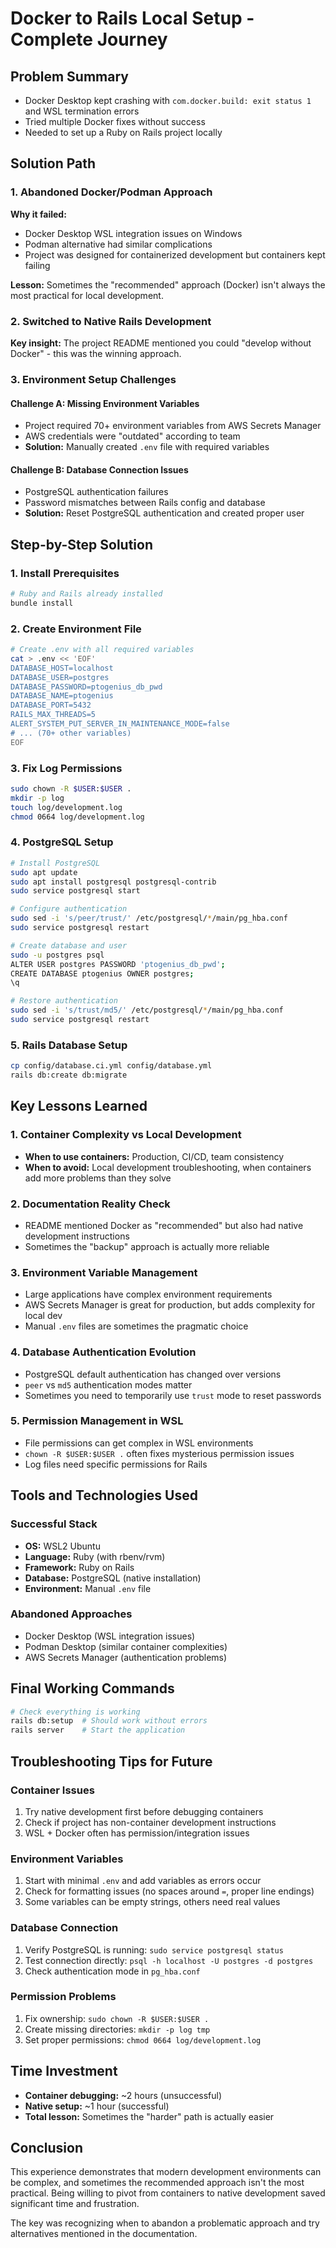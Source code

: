 # Docker to Rails Local Setup - Complete Journey

## Problem Summary
- Docker Desktop kept crashing with `com.docker.build: exit status 1` and WSL termination errors
- Tried multiple Docker fixes without success
- Needed to set up a Ruby on Rails project locally

## Solution Path

### 1. Abandoned Docker/Podman Approach
**Why it failed:**
- Docker Desktop WSL integration issues on Windows
- Podman alternative had similar complications
- Project was designed for containerized development but containers kept failing

**Lesson:** Sometimes the "recommended" approach (Docker) isn't always the most practical for local development.

### 2. Switched to Native Rails Development
**Key insight:** The project README mentioned you could "develop without Docker" - this was the winning approach.

### 3. Environment Setup Challenges

#### Challenge A: Missing Environment Variables
- Project required 70+ environment variables from AWS Secrets Manager
- AWS credentials were "outdated" according to team
- **Solution:** Manually created `.env` file with required variables

#### Challenge B: Database Connection Issues
- PostgreSQL authentication failures
- Password mismatches between Rails config and database
- **Solution:** Reset PostgreSQL authentication and created proper user

## Step-by-Step Solution

### 1. Install Prerequisites
```bash
# Ruby and Rails already installed
bundle install
```

### 2. Create Environment File
```bash
# Create .env with all required variables
cat > .env << 'EOF'
DATABASE_HOST=localhost
DATABASE_USER=postgres
DATABASE_PASSWORD=ptogenius_db_pwd
DATABASE_NAME=ptogenius
DATABASE_PORT=5432
RAILS_MAX_THREADS=5
ALERT_SYSTEM_PUT_SERVER_IN_MAINTENANCE_MODE=false
# ... (70+ other variables)
EOF
```

### 3. Fix Log Permissions
```bash
sudo chown -R $USER:$USER .
mkdir -p log
touch log/development.log
chmod 0664 log/development.log
```

### 4. PostgreSQL Setup
```bash
# Install PostgreSQL
sudo apt update
sudo apt install postgresql postgresql-contrib
sudo service postgresql start

# Configure authentication
sudo sed -i 's/peer/trust/' /etc/postgresql/*/main/pg_hba.conf
sudo service postgresql restart

# Create database and user
sudo -u postgres psql
ALTER USER postgres PASSWORD 'ptogenius_db_pwd';
CREATE DATABASE ptogenius OWNER postgres;
\q

# Restore authentication
sudo sed -i 's/trust/md5/' /etc/postgresql/*/main/pg_hba.conf
sudo service postgresql restart
```

### 5. Rails Database Setup
```bash
cp config/database.ci.yml config/database.yml
rails db:create db:migrate
```

## Key Lessons Learned

### 1. Container Complexity vs Local Development
- **When to use containers:** Production, CI/CD, team consistency
- **When to avoid:** Local development troubleshooting, when containers add more problems than they solve

### 2. Documentation Reality Check
- README mentioned Docker as "recommended" but also had native development instructions
- Sometimes the "backup" approach is actually more reliable

### 3. Environment Variable Management
- Large applications have complex environment requirements
- AWS Secrets Manager is great for production, but adds complexity for local dev
- Manual `.env` files are sometimes the pragmatic choice

### 4. Database Authentication Evolution
- PostgreSQL default authentication has changed over versions
- `peer` vs `md5` authentication modes matter
- Sometimes you need to temporarily use `trust` mode to reset passwords

### 5. Permission Management in WSL
- File permissions can get complex in WSL environments
- `chown -R $USER:$USER .` often fixes mysterious permission issues
- Log files need specific permissions for Rails

## Tools and Technologies Used

### Successful Stack
- **OS:** WSL2 Ubuntu
- **Language:** Ruby (with rbenv/rvm)
- **Framework:** Ruby on Rails
- **Database:** PostgreSQL (native installation)
- **Environment:** Manual `.env` file

### Abandoned Approaches
- Docker Desktop (WSL integration issues)
- Podman Desktop (similar container complexities)
- AWS Secrets Manager (authentication problems)

## Final Working Commands

```bash
# Check everything is working
rails db:setup  # Should work without errors
rails server    # Start the application
```

## Troubleshooting Tips for Future

### Container Issues
1. Try native development first before debugging containers
2. Check if project has non-container development instructions
3. WSL + Docker often has permission/integration issues

### Environment Variables
1. Start with minimal `.env` and add variables as errors occur
2. Check for formatting issues (no spaces around `=`, proper line endings)
3. Some variables can be empty strings, others need real values

### Database Connection
1. Verify PostgreSQL is running: `sudo service postgresql status`
2. Test connection directly: `psql -h localhost -U postgres -d postgres`
3. Check authentication mode in `pg_hba.conf`

### Permission Problems
1. Fix ownership: `sudo chown -R $USER:$USER .`
2. Create missing directories: `mkdir -p log tmp`
3. Set proper permissions: `chmod 0664 log/development.log`

## Time Investment
- **Container debugging:** ~2 hours (unsuccessful)
- **Native setup:** ~1 hour (successful)
- **Total lesson:** Sometimes the "harder" path is actually easier

## Conclusion
This experience demonstrates that modern development environments can be complex, and sometimes the recommended approach isn't the most practical. Being willing to pivot from containers to native development saved significant time and frustration.

The key was recognizing when to abandon a problematic approach and try alternatives mentioned in the documentation.